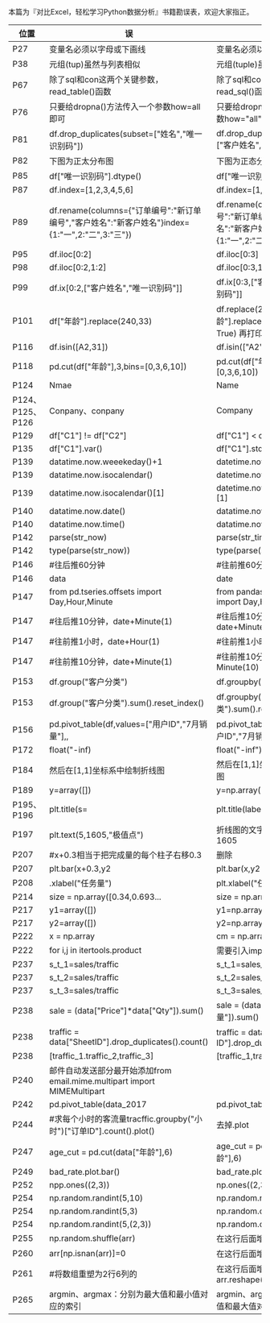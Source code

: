﻿本篇为『对比Excel，轻松学习Python数据分析』书籍勘误表，欢迎大家指正。

|位置|误|正|
|---|---|---|
|P27|变量名必须以字母或下画线|变量名必须以字母或下划线|
|P38|元组(tup)虽然与列表相似|元组(tuple)虽然与列表相似|
|P67|除了sql和con这两个关键参数，read_table()函数|除了sql和con这两个关键参数，read_sql()函数|
|P76|只要给dropna()方法传入一个参数how=all即可|只要给dropna()方法传入一个参数how="all"即可|
|P81|df.drop_duplicates(subset=["姓名","唯一识别码"])|df.drop_duplicates(subset=["客户姓名","唯一识别码"])|
|P82|下图为正太分布图|下图为正态分布图|
|P85|df["唯一识别码"].dtype()|df["唯一识别码"].dtype|
|P87|df.index=[1,2,3,4,5,6]|df.index=[1,2,3,4,5]|
|P89|df.rename(columns={"订单编号":"新订单编号","客户姓名":"新客户姓名"}index={1:"一",2:"二",3:"三"})|df.rename(columns={"订单编号":"新订单编号","客户姓名":"新客户姓名"},index={1:"一",2:"二",3:"三"})|
|P95|df.iloc[0:2]|df.iloc[0:3]|
|P98|df.iloc[0:2,1:2]|df.iloc[0:3,1:3]|
|P99|df.ix[0:2,["客户姓名","唯一识别码"]]|df.ix[0:3,["客户姓名","唯一识别码"]]|
|P101|df["年龄"].replace(240,33)|df.replace(240,33)或者  df["年龄"].replace(240,33,inplace = True) 再打印df|
|P116|df.isin([A2,31])|df.isin(["A2",31])|
|P118|pd.cut(df["年龄"],3,bins=[0,3,6,10])|pd.cut(df["年龄"],bins=[0,3,6,10])|
|P124|Nmae|Name|
|P124、P125、P126|Conpany、conpany|Company|
|P129|df["C1"] != df["C2"]|df["C1"] < df["C2"]|
|P135|df["C1"].var()|df["C1"].std()|
|P139|datatime.now.weeekeday()+1|datetime.now().weekday()+1|
|P139|datatime.now.isocalendar()|datetime.now().isocalendar()|
|P139|datatime.now.isocalendar()[1]|datetime.now().isocalendar()[1]|
|P140|datatime.now.date()|datatime.now().date()|
|P140|datatime.now.time()|datatime.now().time()|
|P142|parse(str_now)|parse(str_time)|
|P142|type(parse(str_now))|type(parse(str_time))|
|P146|#往后推60分钟|#往前推60分钟|
|P146|data|date|
|P147|from pd.tseries.offsets import Day,Hour,Minute|from pandas.tseries.offsets import Day,Hour,Minute|
|P147|#往后推10分钟，date+Minute(1)|#往后推10分钟，date+Minute(10)|
|P147|#往前推1小时，date+Hour(1)|#往前推1小时，date-Hour(1)|
|P147|#往前推10分钟，date+Minute(1)|#往前推10分钟，date-Minute(10)|
|P153|df.group("客户分类")|df.groupby("客户分类")|
|P153|df.group("客户分类").sum().reset_index()|df.groupby("客户分类").sum().reset_index()|
|P156|pd.pivot_table(df,values=["用户ID","7月销量"],,|pd.pivot_table(df,values=["用户ID","7月销量"],|
|P172|float("-inf)|float("-inf")|
|P184|然后在[1,1]坐标系中绘制折线图|然后在[1,1]坐标系中绘制柱状图|
|P189|y=array([])|y=np.array([])|
|P195、P196|plt.title(s=|plt.title(label=|
|P197|plt.text(5,1605,"极值点")|折线图的文字是"极值点"点不是1605|
|P207|#x+0.3相当于把完成量的每个柱子右移0.3|删除|
|P207|plt.bar(x+0.3,y2|plt.bar(x,y2|
|P208|.xlabel("任务量")|plt.xlabel("任务量")|
|P214|size = np.array([0.34,0.693...|size = np.array([3.4,0.693|
|P217|y1=array([])|y1=np.array([])|
|P217|y2=array([])|y2=np.array([])|
|P222|x = np.array|cm = np.array|
|P222|for i,j in itertools.product|需要引入import itertools|
|P237|s_t_1=sales/traffic|s_t_1=sales_1/traffic_1|
|P237|s_t_2=sales/traffic|s_t_2=sales_2/traffic_2|
|P237|s_t_3=sales/traffic|s_t_3=sales_3/traffic_3|
|P238|sale = (data["Price"]\*data["Qty"]).sum()|sale = (data["单价"]*data["销量"]).sum()|
|P238|traffic = data["SheetID"].drop_duplicates().count()|traffic = data["订单ID"].drop_duplicates().count()|
|P238| [traffic_1.traffic_2,traffic_3]|[traffic_1,traffic_2,traffic_3]|
|P240|邮件自动发送部分最开始添加from email.mime.multipart import MIMEMultipart||
|P242|pd.pivot_table(data_2017|pd.pivot_table(data|
|P244|#求每个小时的客流量tracffic.groupby("小时")["订单ID"].count().plot()|去掉.plot|
|P247|age_cut = pd.cut(data["年龄"],6)|age_cut = pd.qcut(data["年龄"],6)|
|P249|bad_rate.plot.bar()|bad_rate.plot()|
|P252|npp.ones((2,3))|np.ones((2,3))|
|P254|np.random.randint(5,10)|np.random.randint(5,size=10)|
|P254|np.random.randint(5,3)|np.random.choice(5,3)|
|P254|np.random.randint(5,(2,3))|np.random.choice(5,(2,3)|
|P255|np.random.shuffle(arr)| 在这行后面增加arr输出|
|P260|arr[np.isnan(arr)]=0| 在这行后面增加arr输出|
|P261|#将数组重塑为2行6列的| 在这行后面增加arr.reshape(2,6)|
|P265|argmin、argmax：分别为最大值和最小值对应的索引| argmin、argmax：分别为最小值和最大值对应的索引|
